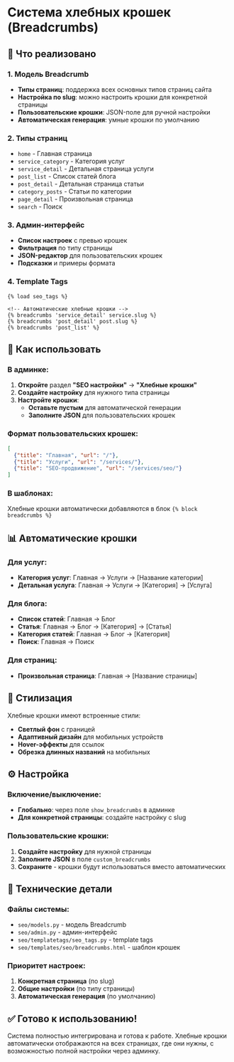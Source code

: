 # Система хлебных крошек (Breadcrumbs)

## 🎯 Что реализовано

### 1. **Модель Breadcrumb**
- **Типы страниц**: поддержка всех основных типов страниц сайта
- **Настройка по slug**: можно настроить крошки для конкретной страницы
- **Пользовательские крошки**: JSON-поле для ручной настройки
- **Автоматическая генерация**: умные крошки по умолчанию

### 2. **Типы страниц**
- `home` - Главная страница
- `service_category` - Категория услуг
- `service_detail` - Детальная страница услуги
- `post_list` - Список статей блога
- `post_detail` - Детальная страница статьи
- `category_posts` - Статьи по категории
- `page_detail` - Произвольная страница
- `search` - Поиск

### 3. **Админ-интерфейс**
- **Список настроек** с превью крошек
- **Фильтрация** по типу страницы
- **JSON-редактор** для пользовательских крошек
- **Подсказки** и примеры формата

### 4. **Template Tags**
```django
{% load seo_tags %}

<!-- Автоматические хлебные крошки -->
{% breadcrumbs 'service_detail' service.slug %}
{% breadcrumbs 'post_detail' post.slug %}
{% breadcrumbs 'post_list' %}
```

## 🚀 Как использовать

### В админке:
1. **Откройте** раздел **"SEO настройки"** → **"Хлебные крошки"**
2. **Создайте настройку** для нужного типа страницы
3. **Настройте крошки**:
   - **Оставьте пустым** для автоматической генерации
   - **Заполните JSON** для пользовательских крошек

### Формат пользовательских крошек:
```json
[
  {"title": "Главная", "url": "/"},
  {"title": "Услуги", "url": "/services/"},
  {"title": "SEO-продвижение", "url": "/services/seo/"}
]
```

### В шаблонах:
Хлебные крошки автоматически добавляются в блок `{% block breadcrumbs %}`

## 📊 Автоматические крошки

### Для услуг:
- **Категория услуг**: Главная → Услуги → [Название категории]
- **Детальная услуга**: Главная → Услуги → [Категория] → [Услуга]

### Для блога:
- **Список статей**: Главная → Блог
- **Статья**: Главная → Блог → [Категория] → [Статья]
- **Категория статей**: Главная → Блог → [Категория]
- **Поиск**: Главная → Поиск

### Для страниц:
- **Произвольная страница**: Главная → [Название страницы]

## 🎨 Стилизация

Хлебные крошки имеют встроенные стили:
- **Светлый фон** с границей
- **Адаптивный дизайн** для мобильных устройств
- **Hover-эффекты** для ссылок
- **Обрезка длинных названий** на мобильных

## ⚙️ Настройка

### Включение/выключение:
- **Глобально**: через поле `show_breadcrumbs` в админке
- **Для конкретной страницы**: создайте настройку с slug

### Пользовательские крошки:
1. **Создайте настройку** для нужной страницы
2. **Заполните JSON** в поле `custom_breadcrumbs`
3. **Сохраните** - крошки будут использоваться вместо автоматических

## 🔧 Технические детали

### Файлы системы:
- `seo/models.py` - модель Breadcrumb
- `seo/admin.py` - админ-интерфейс
- `seo/templatetags/seo_tags.py` - template tags
- `seo/templates/seo/breadcrumbs.html` - шаблон крошек

### Приоритет настроек:
1. **Конкретная страница** (по slug)
2. **Общие настройки** (по типу страницы)
3. **Автоматическая генерация** (по умолчанию)

## ✅ Готово к использованию!

Система полностью интегрирована и готова к работе. Хлебные крошки автоматически отображаются на всех страницах, где они нужны, с возможностью полной настройки через админку.
